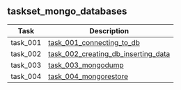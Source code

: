 ## taskset_mongo_databases

| Task     | Description                                                                |
|----------|----------------------------------------------------------------------------|
| task_001 | [task_001_connecting_to_db](task_001_connecting_to_db)                     |
| task_002 | [task_002_creating_db_inserting_data](task_002_creating_db_inserting_data) |
| task_003 | [task_003_mongodump](task_003_mongodump)                                   |
| task_004 | [task_004_mongorestore](task_004_mongorestore)                             |

